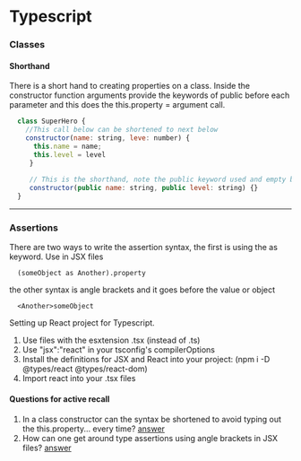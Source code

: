 # Typescript

### Classes

#### Shorthand 
There is a short hand to creating properties on a class.
Inside the constructor function arguments provide the keywords of public before each parameter and this does the this.property = argument call.

```javascript
  class SuperHero {
    //This call below can be shortened to next below 
    constructor(name: string, leve: number) {
      this.name = name;
      this.level = level
     }
     
     // This is the shorthand, note the public keyword used and empty braces
     constructor(public name: string, public level: string) {}  
  }
```
---

### Assertions

There are two ways to write the assertion syntax,
the first is using the as keyword. Use in JSX files

```// note the use of the brackets to isolate object then typecast it.
  (someObject as Another).property
```

the other syntax is angle brackets and it goes before the value or object
```
  <Another>someObject
```

Setting up React project for Typescript.

1) Use files with the esxtension .tsx (instead of .ts)
2) Use "jsx":"react" in your tsconfig's compilerOptions
3) Install the definitions for JSX and React into your project: (npm i -D @types/react @types/react-dom)
4) Import react into your .tsx files


#### Questions for active recall
1. In a class constructor can the syntax be shortened to avoid typing out the this.property... every time? [answer](#shorthand) 
2. How can one get around type assertions using angle brackets in JSX files? [answer](#assertions)  